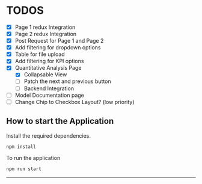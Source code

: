 # TODOS

- [x] Page 1 redux Integration
- [x] Page 2 redux Integration
- [x] Post Request for Page 1 and Page 2
- [x] Add filtering for dropdown options
- [x] Table for file upload
- [x] Add filtering for KPI options
- [x] Quantitative Analysis Page
  - [x] Collapsable View
  - [ ] Patch the next and previous button
  - [ ] Backend Integration
- [ ] Model Documentation page
- [ ] Change Chip to Checkbox Layout? (low priority)

## How to start the Application

Install the required dependencies.

``` bash
npm install
```

To run the application

``` bash
npm run start
```

---
